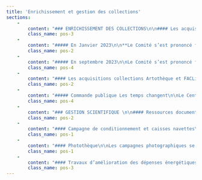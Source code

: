 ```yaml
---
title: 'Enrichissement et gestion des collections'
sections:
    -
        content: "### ENRICHISSEMENT DES COLLECTIONS\n\n#### Les acquisitions collection Frac\n\nCette année 2023, 2 comités Frac ont permis l’enrichissement de nos collections.\n\nMembres du comité Frac\_:\n- Yannick Miloux, directeur artistique du Frac-Artothèque Limousin Nouvelle-Aquitaine\n- Catherine Texier, directrice générale du Frac-Artothèque Limousin Nouvelle-Aquitaine\n- Paul Bernard, critique d'art, Directeur-conservateur au Pasquart de Bienne (Suisse)\n- Stéphanie Cherpin, Artiste\n- Sébastien Faucon, Directeur-Conservateur du Musée départemental d’art contemporain de Rochechouart\n- Camille de Singly, Critique d’art\n- Mathieu Bordes, Conseiller Arts-Plastiques, DRAC Nouvelle-Aquitaine (à titre consultatif)\n- Mathilde Vialard, Chargée de mission arts plastiques et visuels, Région Nouvelle-Aquitaine (à titre consultatif)\n\nSecrétariat du comité assuré par Isabelle Rocton, responsable des collections du Frac-Artothèque Nouvelle-Aquitaine"
        class_name: pos-3
    -
        content: "##### En Janvier 2023\n\n**Le Comité s’est prononcé favorablement pour l’entrée en collection de 26 œuvres**\_(4 sculptures, 1 installation, 21 peintures).\n\nLes acquisitions concernent 10 artistes, 6 femmes\_et 4 hommes. \n\n2 artistes vivent ou travaillent en Nouvelle-Aquitaine (D. GIGOUX-MARTIN, Pierre-Lin RENIÉ).\n\n8 artistes entrent dans les collections du Frac-Artothèque pour la première fois (Pierre UNAL-BRUNET, Jean-Baptiste JANISSET, Janna ZHIRI, Céline VACHÉ-OLIVIERI, Camille LAVAUD, Sarah BENSLIMANE, Andreas HOCHULI, Jean-Simon RACLOT).\n\n2 artistes étaient déjà en collection\_: Nelly MONNIER (Frac+Artothèque), Delphine GIGOUX-MARTIN (Artothèque).\n\nBudget acquisition (hors encadrement, photographie et transport)\_: 86 000 €\n\n7 dons de 6 artistes s’ajoutent à l’inventaire (5 dons d’artistes en 2022 et 2 dons à inscrire suite au récolement)"
        class_name: pos-2
    -
        content: "##### En septembre 2023\n\nLe Comité s’est prononcé favorablement pour l’entrée en collection de 12 œuvres\_(7 sculptures, 5 œuvres vidéographiques).\n\nLes acquisitions concernent 10 artistes, 5 femmes\_et 5 hommes.\n\n1 artiste vit et travaille en Nouvelle-Aquitaine (Julie CHAFFORT).\n\n6 artistes entrent dans les collections du Frac-Artothèque pour la première fois (Takao MINAMI, Ittah YODA, Liz CRAFT, Carla ADRA, David POSTH-KOHLER).\n\n4 artistes étaient déjà en collection\_: Bertrand LAMARCHE (Frac), Gyan PANCHAL (Frac), Jeanne CARDINAL (Artothèque), Julie CHAFFORT (FACLim)\n\nBudget acquisition (hors encadrement, photographie et transport)\_: 90 000 €\n\nLa collection Frac compte désormais 1734 œuvres de 488 artistes."
        class_name: pos-4
    -
        content: "#### Les acquisitions collections Artothèque et FACLim\n\nLe 22 septembre 2023 s’est tenu le comité technique consultatif d’achats pour les collections de l’Artothèque et du FACLim.\n<br><br>\n\nMembres du comité Artothèque / FACLim\_:\n- Yannick Miloux, directeur artistique du Frac-Artothèque Nouvelle-Aquitaine\n- Catherine Texier, directrice générale du Frac-Artothèque Nouvelle-Aquitaine\n- François Coadou, historien de l’art\n- Sarah Tritz, artiste\n- Mathieu Bordes, conseiller pour les arts plastiques, DRAC Nouvelle-Aquitaine (à titre consultatif)\n- Mathilde Vialard, chargée de mission aux arts plastiques et visuels de la Région Nouvelle-Aquitaine (à titre consultatif)\n\nSecrétariat assuré par Isabelle Rocton, responsable des collections du Frac-Artothèque\n<br><br>\n\nLe Comité s’est prononcé favorablement pour l’entrée en collection de 27 œuvres,\n18 œuvres pour la collection Artothèque et 9 œuvres pour la collection FACLim de 14 artistes.\n\_<br><br>\n\n5 femmes (Marie LOSIER, Elisabeth BALLET, Katrin STROEBEl, Marion BATAILLARD, Pascale GADON), \n9 hommes (Paul POUVREAU, Jean-Luc PARANT, Joël HUBAUT, Floris DUTOIT, Benjamin HOCHART, Jean DUPUY, Thomas LANFRANCHI).\n\_<br><br>\n\n7 artistes sont nouveaux (Floris DUTOIT, Katrin STROEBEL, Jean DUPUY, Thomas LANFRANCHI, Jürg KREIENBÜHL, Joao VILHENA, Pascale GADON), \n7 étaient déjà en collection Frac et/ou Artothèque-FACLim (Marie LOSIER, Paul POUVREAU, Jean-Luc PARANT, Joël HUBAUT, Elisabeth BALLET, Benjamin HOCHART, Marion BATAILLARD).\n<br><br>\n\nMontant total des propositions d’acquisitions : 49.450 € \n39.500 € (Artothèque) et 9.950 € (FACLim)"
        class_name: pos-2
    -
        content: "##### Commande publique Les temps changent\n\nLe Centre National des Arts Plastiques (CNAP) en partenariat avec l’Association de développement et de Recherche sur les Artothèques (ADRA), renouvellent une commande d’estampes à destination de 34 artothèques françaises. Cette troisième commande intitulée Les temps changent… (elle succède aux commandes Quotidien en 2019 et Emanata en 2021) compte 12 œuvres, résultat des rencontres entre 12 artistes et des artisans de l’impression d’art. \nSeuls 2 artistes étaient déjà dans nos collections\_: Alix DELMAS (coll. Artothèque) et Paul POUVREAU (coll. Artothèque + Frac). Les dix autres entrent pour la première fois dans nos collections. Les femmes sont particulièrement bien représentées à travers cette commande publique (9 femmes, 2 hommes, 1 collectif mixte).\n<br><br>\n\nLa collection compte désormais 2891 œuvres collection artothèque et 1891 œuvres collection FACLim soit 4782 œuvres de 747 artistes."
        class_name: pos-4
    -
        content: "### GESTION SCIENTIFIQUE \n\n#### Ressources documentaires\nLes acquisitions 2022 ont été réceptionnées en 2023.\n\nÀ réception de celles-ci, la responsable des collections et le régisseur collection effectuent le déballage, constat d’état, montage des pièces (si possible). L’événement est alors l’occasion de documenter les dossiers d’œuvres, vérifier ou produire des protocoles de montage, envisager de nouveaux conditionnements et matériels nécessaire à la mise en exposition.\n\nParmi les œuvres les plus remarquables :\n\nIttah YODA, Allon (Win series), 2023 et Lascaux, 2023\n\nIl s’agit de la première entrée en collection d’une œuvre olfactive. Un protocole de stockage pour sa conservation sera mis en place. Une attention nouvelle pour sa mise en exposition sera observée.\nDelphine Gigoux-Martin, L’arrière-pays, 2015.\n\nL’œuvre est constitué d’un animal taxidermisé pour lequel une surveillance régulière est envisagée."
        class_name: pos-2
    -
        content: "#### Campagne de conditionnement et caisses navettes\n\nLe conditionnement des œuvres est un élément clé de la conservation préventive que nous nous efforçons d’exercer sur l’ensemble de la collection. Mener une campagne de conditionnement des œuvres, c’est agir de façon stratégique pour retarder, atténuer, voire éviter, quand cela est possible, la détérioration des œuvres. Le rôle du conditionnement est donc de protéger les œuvres des risques externes de dégradation (climat, lumière, poussière, chocs, vibrations, insectes, moisissures, corrosion) et de réduire la manipulation directe de l’œuvre.\n\nNous réalisons en interne des conditionnements et emballages simples. Ils sont principalement destinés au stockage hors poussière et au transport des œuvres en deux dimensions (Peintures et œuvres sur papier encadrées de petits et moyens formats).\n\nNous avons bénéficié de l’accord qui lie les emprunteurs et prêteurs pour faire réaliser de nouvelles caisses adaptées aux œuvres de Toni Grand. Une entreprise spécialisée de Toulouse est intervenue pendant 2 jours afin de fabriquer trois caisses et d’installer les œuvres dans leurs nouveaux écrins. Celles-ci sont aussitôt parties au Musée Fabre de Montpellier pour une grande exposition monographique inaugurée en janvier 2024.\n\nAfin de répondre aux besoins de mouvements de nos collections, 5 caisses navettes ont été réalisées en 2023\_: 3 caisses 80 x 60 x 80 cm et 2 caisses 120 x 60 x 100 cm. Toutes sont garnies de mousses et équipées de roulettes. Ces caisses navettes ont pour particularité de ne pas être attribuées à une œuvre en particulier. Elles ont été plus particulièrement réalisées pour le stockage et transport d’œuvres de la collection Artothèque. Elles facilitent les déplacements et sécurisent les œuvres encadrées à l’occasion d’un prêt, au cours des campagnes photos ou autres déménagements qui ont marqués l’année 2023."
        class_name: pos-1
    -
        content: "#### Photothèque\n\nLes campagnes photographiques se sont renforcées depuis les trois dernières années afin de pouvoir alimenter les besoins de la boîte immersive notamment en ce qui concerne le programme La Réserve virtuelle.\n\nNous dénombrons, en 2023, environ 460 prises de vues réalisées par la photographe Frédérique Avril, basée près de Limoges.\n\nIl est essentiel de poursuivre ces campagnes pour alimenter nos bases de données, donner à voir aux publics l’étendue de nos collections et disposer des illustrations pour nos programmes numériques comme pour nos besoins en communication et éditions de toutes sortes (catalogues, cartes postales, etc.)\n\nPour le catalogue monographique Delphine Gigoux-Martin\_: Aster édité par la galerie Claire Gastaud en 2023, le Frac-Artothèque a ainsi pu communiquer plusieurs clichés de l’œuvre L’arrière-pays entrée en collection cette même année. Ceux-ci sont visibles sur plusieurs pleines pages de ce livre de 164 pages comptant 115 illustrations. Le Frac-Artothèque ainsi que la photographe sont bien mentionnés dans l’ouvrage."
        class_name: pos-1
    -
        content: "#### Travaux d’amélioration des dépenses énergétiques\n\nL’année 2023 a été marquée par plusieurs campagnes de travaux qui ont fortement mobilisé l’équipe collection. Les campagnes de récolement et restauration ont ainsi été interrompues pour laisser la place aux différentes entreprises en charge des chantiers.\n\nGrâce au soutien de l’État et du fonds interministériel vert, le Frac-Artothèque s’est engagé dans la réalisation de travaux afin d’améliorer ses dépenses énergétiques. Dans un premier temps, ce sont les espaces bureau et sanitaire de la réserve du site Labussière qui ont été rénovés.\n\nCes travaux ont consisté à améliorer l’isolation et favoriser des dépenses énergétiques plus économiques mais également à apporter une meilleure sécurité aux personnes travaillant sur place.\n\nAinsi, les murs ont été isolés et peints. Le sol a été réparé. Ont été renouvelés\_: trois fenêtres, des luminaires, les céramiques pour les sanitaires. Les gaines du circuit d’arrivée de l’eau ont été revu. Un chauffage électrique basse consommation et un chauffe-eau ont aussi pris place.\n\nToujours dans l’idée d’améliorer l’isolation et nos dépenses énergétique deux sas seront installés en 2024 sur ce même site.\n\nSur le site de la Maison de la Région, des stores intérieurs ont été commandés et seront installés courant 2024. Il s’agira principalement de protéger les œuvres collection artothèque des rayons UV. Cet aménagement prévu pour l’ensemble des fenêtres de l’espace aura également des qualités isolantes.\n\nPar ailleurs, la Région Nouvelle-Aquitaine a entrepris d’aménager l’espace situé au-dessus de la réserve du Frac-Artothèque du site Labussière pour accueillir prochainement des bureaux. Ce projet a entrainé divers contrôles de faisabilité au niveau de quatre piliers et du sol dans nos réserves. L’équipe collection s’est relayé afin d’accueillir les différents intervenants et équipes."
        class_name: pos-3
---
```


